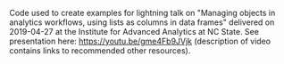 Code used to create examples for lightning talk on "Managing objects in analytics workflows, using lists as columns in data frames" delivered on 2019-04-27 at the Institute for Advanced Analytics at NC State. See presentation here: https://youtu.be/gme4Fb9JVjk (description of video contains links to recommended other resources).